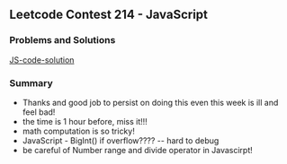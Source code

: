 ## Leetcode Contest 214 - JavaScript

### Problems and Solutions
[JS-code-solution](https://github.com/jialihan/LeetCode-JavaScript/tree/main/contest/contest214)

### Summary
- Thanks and good job to persist on doing this even this week is ill and feel bad!
- the time is 1 hour before, miss it!!!
- math computation is so tricky!
- JavaScript - BigInt() if overflow???? -- hard to debug
- be careful of Number range and divide operator in Javascirpt!